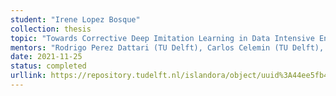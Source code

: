 ```yaml
---
student: "Irene Lopez Bosque"
collection: thesis
topic: "Towards Corrective Deep Imitation Learning in Data Intensive Environments - Helping robots to learn faster by leveraging human knowledge"
mentors: "Rodrigo Perez Dattari (TU Delft), Carlos Celemin (TU Delft), Jens Kober (TU Delft)"
date: 2021-11-25
status: completed
urllink: https://repository.tudelft.nl/islandora/object/uuid%3A44ee5fb4-9828-47f1-9545-be88263a9d5a?collection=education
---
```


